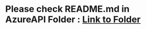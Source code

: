 # Please check README.md in AzureAPI Folder : [Link to Folder](https://github.com/Furatus/4DESA/tree/master/AzureAPI) 
